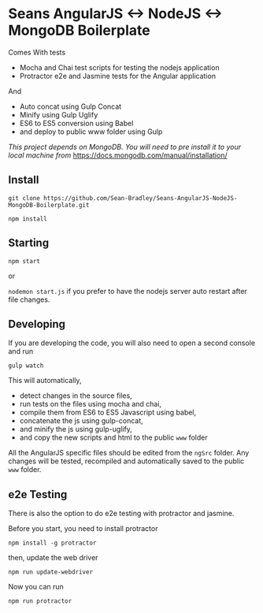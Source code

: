 # Seans AngularJS <-> NodeJS <-> MongoDB Boilerplate

Comes With tests
- Mocha and Chai test scripts for testing the nodejs application
- Protractor e2e and Jasmine tests for the Angular application

And
- Auto concat using Gulp Concat
- Minify using Gulp Uglify
- ES6 to ES5 conversion using Babel
- and deploy to public www folder using Gulp

*This project depends on MongoDB. You will need to pre install it to your local machine from* https://docs.mongodb.com/manual/installation/

## Install

`git clone https://github.com/Sean-Bradley/Seans-AngularJS-NodeJS-MongoDB-Boilerplate.git`

`npm install`

## Starting

`npm start` 

or 

`nodemon start.js` if you prefer to have the nodejs server auto restart after file changes.

## Developing

If you are developing the code,
you will also need to open a second console and run 

`gulp watch`

This will automatically,
- detect changes in the source files, 
- run tests on the files using mocha and chai,
- compile them from ES6 to ES5 Javascript using babel, 
- concatenate the js using gulp-concat,
- and minify the js using gulp-uglify,
- and copy the new scripts and html to the public `www` folder

All the AngularJS specific files should be edited from the `ngSrc` folder.
Any changes will be tested, recompiled and automatically saved to the public `www` folder.

## e2e Testing

There is also the option to do e2e testing with protractor and jasmine.

Before you start, you need to install protractor

`npm install -g protractor`

then, update the web driver

`npm run update-webdriver`

Now you can run

`npm run protractor`

